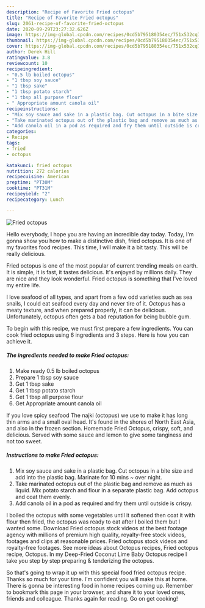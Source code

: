 ```yaml
---
description: "Recipe of Favorite Fried octopus"
title: "Recipe of Favorite Fried octopus"
slug: 2061-recipe-of-favorite-fried-octopus
date: 2020-09-29T23:27:32.626Z
image: https://img-global.cpcdn.com/recipes/0cd5b795180354ec/751x532cq70/fried-octopus-recipe-main-photo.jpg
thumbnail: https://img-global.cpcdn.com/recipes/0cd5b795180354ec/751x532cq70/fried-octopus-recipe-main-photo.jpg
cover: https://img-global.cpcdn.com/recipes/0cd5b795180354ec/751x532cq70/fried-octopus-recipe-main-photo.jpg
author: Derek Hill
ratingvalue: 3.8
reviewcount: 10
recipeingredient:
- "0.5 lb boiled octopus"
- "1 tbsp soy sauce"
- "1 tbsp sake"
- "1 tbsp potato starch"
- "1 tbsp all purpose flour"
- " Appropriate amount canola oil"
recipeinstructions:
- "Mix soy sauce and sake in a plastic bag. Cut octopus in a bite size and add into the plastic bag. Marinate for 10 mins ~ over night."
- "Take marinated octopus out of the plastic bag and remove as much as liquid. Mix potato starch and flour in a separate plastic bag. Add octopus and coat them evenly."
- "Add canola oil in a pod as required and fry them until outside is crispy."
categories:
- Recipe
tags:
- fried
- octopus

katakunci: fried octopus 
nutrition: 272 calories
recipecuisine: American
preptime: "PT30M"
cooktime: "PT31M"
recipeyield: "2"
recipecategory: Lunch

---
```



![Fried octopus](https://img-global.cpcdn.com/recipes/0cd5b795180354ec/751x532cq70/fried-octopus-recipe-main-photo.jpg)

Hello everybody, I hope you are having an incredible day today. Today, I'm gonna show you how to make a distinctive dish, fried octopus. It is one of my favorites food recipes. This time, I will make it a bit tasty. This will be really delicious.

Fried octopus is one of the most popular of current trending meals on earth. It is simple, it is fast, it tastes delicious. It's enjoyed by millions daily. They are nice and they look wonderful. Fried octopus is something that I've loved my entire life.

I love seafood of all types, and apart from a few odd varieties such as sea snails, I could eat seafood every day and never tire of it. Octopus has a meaty texture, and when prepared properly, it can be delicious. Unfortunately, octopus often gets a bad reputation for being bubble gum.


To begin with this recipe, we must first prepare a few ingredients. You can cook fried octopus using 6 ingredients and 3 steps. Here is how you can achieve it.

<!--inarticleads1-->

##### The ingredients needed to make Fried octopus:

1. Make ready 0.5 lb boiled octopus
1. Prepare 1 tbsp soy sauce
1. Get 1 tbsp sake
1. Get 1 tbsp potato starch
1. Get 1 tbsp all purpose flour
1. Get  Appropriate amount canola oil


If you love spicy seafood The najki (octopus) we use to make it has long thin arms and a small oval head. It&#39;s found in the shores of North East Asia, and also in the frozen section. Homemade Fried Octopus, crispy, soft, and delicious. Served with some sauce and lemon to give some tanginess and not too sweet. 

<!--inarticleads2-->

##### Instructions to make Fried octopus:

1. Mix soy sauce and sake in a plastic bag. Cut octopus in a bite size and add into the plastic bag. Marinate for 10 mins ~ over night.
1. Take marinated octopus out of the plastic bag and remove as much as liquid. Mix potato starch and flour in a separate plastic bag. Add octopus and coat them evenly.
1. Add canola oil in a pod as required and fry them until outside is crispy.


I boiled the octopus with some vegetables until it softened then coat it with flour then fried, the octopus was ready to eat after I boiled them but I wanted some. Download Fried octopus stock videos at the best footage agency with millions of premium high quality, royalty-free stock videos, footages and clips at reasonable prices. Fried octopus stock videos and royalty-free footages. See more ideas about Octopus recipes, Fried octopus recipe, Octopus. In my Deep-Fried Coconut Lime Baby Octopus recipe I take you step by step preparing &amp; tenderizing the octopus. 

So that's going to wrap it up with this special food fried octopus recipe. Thanks so much for your time. I'm confident you will make this at home. There is gonna be interesting food in home recipes coming up. Remember to bookmark this page in your browser, and share it to your loved ones, friends and colleague. Thanks again for reading. Go on get cooking!
